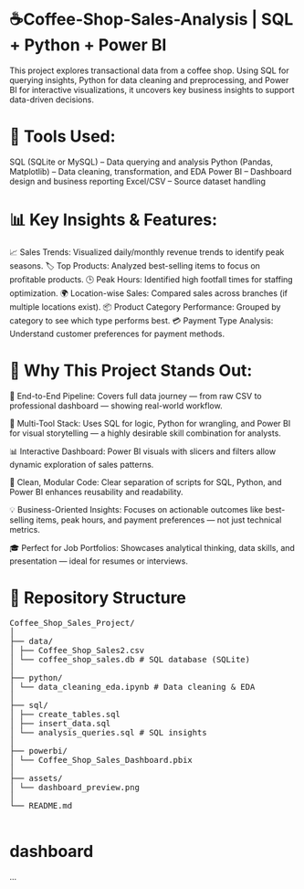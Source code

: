 # ☕Coffee-Shop-Sales-Analysis | SQL + Python +  Power BI 
This project explores transactional data from a coffee shop. Using SQL for querying insights, Python for data cleaning and preprocessing, and Power BI for interactive visualizations, it uncovers key business insights to support data-driven decisions.

# 🔧 Tools Used:
SQL (SQLite or MySQL) – Data querying and analysis
Python (Pandas, Matplotlib) – Data cleaning, transformation, and EDA
Power BI – Dashboard design and business reporting
Excel/CSV – Source dataset handling

# 📊 Key Insights & Features:
  📈 Sales Trends: Visualized daily/monthly revenue trends to identify peak seasons.
  🏷️ Top Products: Analyzed best-selling items to focus on profitable products.
  🕒 Peak Hours: Identified high footfall times for staffing optimization.
  🌍 Location-wise Sales: Compared sales across branches (if multiple locations exist).
  📦 Product Category Performance: Grouped by category to see which type performs best.
  💳 Payment Type Analysis: Understand customer preferences for payment methods.

# 🌟 Why This Project Stands Out:
  🔄 End-to-End Pipeline: Covers full data journey — from raw CSV to professional dashboard — showing real-world workflow.

  🧠 Multi-Tool Stack: Uses SQL for logic, Python for wrangling, and Power BI for visual storytelling — a highly desirable skill combination for analysts.

  📊 Interactive Dashboard: Power BI visuals with slicers and filters allow dynamic exploration of sales patterns.

  🧹 Clean, Modular Code: Clear separation of scripts for SQL, Python, and Power BI enhances reusability and readability.

  💡 Business-Oriented Insights: Focuses on actionable outcomes like best-selling items, peak hours, and payment preferences — not just technical metrics.

  🎓 Perfect for Job Portfolios: Showcases analytical thinking, data skills, and presentation — ideal for resumes or interviews.

  # 📁 Repository Structure
  <Pre>
Coffee_Shop_Sales_Project/
│
├── data/
│ ├── Coffee_Shop_Sales2.csv
│ └── coffee_shop_sales.db # SQL database (SQLite)
│
├── python/
│ └── data_cleaning_eda.ipynb # Data cleaning & EDA
│
├── sql/
│ ├── create_tables.sql
│ ├── insert_data.sql
│ └── analysis_queries.sql # SQL insights
│
├── powerbi/
│ └── Coffee_Shop_Sales_Dashboard.pbix
│
├── assets/
│ └── dashboard_preview.png
│
└── README.md
  </Pre>
# dashboard

...



